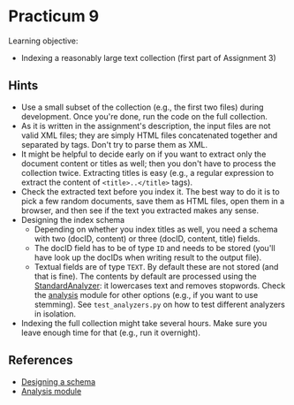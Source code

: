 Practicum 9
===========

Learning objective:

  - Indexing a reasonably large text collection (first part of Assignment 3)
  

## Hints

  - Use a small subset of the collection (e.g., the first two files) during development. Once you're done, run the code on the full collection.
  - As it is written in the assignment's description, the input files are not valid XML files; they are simply HTML files concatenated together and separated by tags. Don't try to parse them as XML.
  - It might be helpful to decide early on if you want to extract only the document content or titles as well; then you don't have to process the collection twice. Extracting titles is easy (e.g., a regular expression to extract the content of `<title>..</title>` tags). 
  - Check the extracted text before you index it. The best way to do it is to pick a few random documents, save them as HTML files, open them in a browser, and then see if the text you extracted makes any sense.
  - Designing the index schema
    * Depending on whether you index titles as well, you need a schema with two (docID, content) or three (docID, content, title) fields. 
    * The docID field has to be of type `ID` and needs to be stored (you'll have look up the docIDs when writing result to the output file).
    * Textual fields are of type `TEXT`. By default these are not stored (and that is fine). The contents by default are processed using the [StandardAnalyzer](http://whoosh.readthedocs.org/en/latest/api/analysis.html#whoosh.analysis.StandardAnalyzer): it lowercases text and removes stopwords. Check the [analysis](http://whoosh.readthedocs.org/en/latest/api/analysis.html) module for other options (e.g., if you want to use stemming).  See `test_analyzers.py` on how to test different analyzers in isolation.
  - Indexing the full collection might take several hours. Make sure you leave enough time for that (e.g., run it overnight).

    
## References

  - [Designing a schema](http://whoosh.readthedocs.org/en/latest/schema.html)
  - [Analysis module](http://whoosh.readthedocs.org/en/latest/api/analysis.html)
